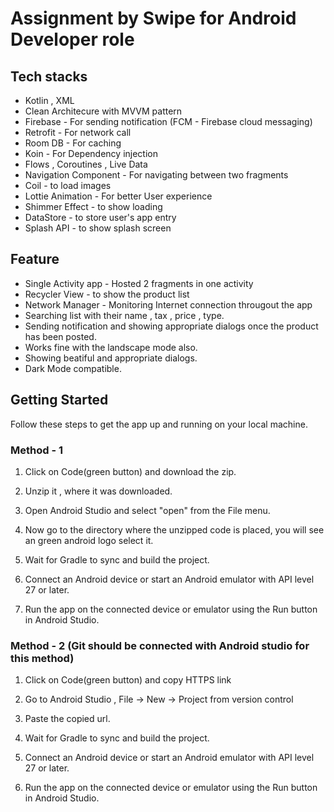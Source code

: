 # Assignment by Swipe for Android Developer role

## Tech stacks
* Kotlin , XML
* Clean Architecure with MVVM pattern
* Firebase - For sending notification (FCM - Firebase cloud messaging)
* Retrofit - For network call
* Room DB - For caching
* Koin - For Dependency injection
* Flows , Coroutines , Live Data
* Navigation Component - For navigating between two fragments
* Coil - to load images
* Lottie Animation - For better User experience
* Shimmer Effect - to show loading
* DataStore - to store user's app entry
* Splash API - to show splash screen


## Feature
* Single Activity app - Hosted 2 fragments in one activity
* Recycler View - to show the product list
* Network Manager - Monitoring Internet connection througout the app
* Searching list with their name , tax , price , type. 
* Sending notification and showing appropriate dialogs once the product has been posted.
* Works fine with the landscape mode also.
* Showing beatiful and appropriate dialogs.
* Dark Mode compatible.

## Getting Started

Follow these steps to get the app up and running on your local machine.

### Method - 1

1. Click on Code(green button) and download the zip.

2. Unzip it , where it was downloaded. 

3. Open Android Studio and select "open" from the File menu.

4. Now go to the directory where the unzipped code is placed, you will see an green android logo select it.  

5. Wait for Gradle to sync and build the project.

6. Connect an Android device or start an Android emulator with API level 27 or later.

7. Run the app on the connected device or emulator using the Run button in Android Studio.

### Method - 2 (Git should be connected with Android studio for this method)

1. Click on Code(green button) and copy HTTPS link

2. Go to Android Studio , File -> New -> Project from version control

3. Paste the copied url.

5. Wait for Gradle to sync and build the project.

6. Connect an Android device or start an Android emulator with API level 27 or later.

7. Run the app on the connected device or emulator using the Run button in Android Studio.
